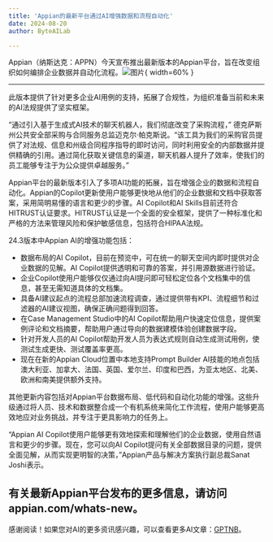 ```yaml
---
title: 'Appian的最新平台通过AI增强数据和流程自动化'
date: 2024-08-20
author: ByteAILab

---
```


Appian（纳斯达克：APPN）今天宣布推出最新版本的Appian平台，旨在改变组织如何编排企业数据并自动化流程。![图片](https://ai-techpark.com/wp-content/uploads/2024/08/Appians-960x540.jpg){ width=60% }

---
此版本提供了针对更多企业AI用例的支持，拓展了合规性，为组织准备当前和未来的AI法规提供了坚实框架。

“通过引入基于生成式AI技术的聊天机器人，我们彻底改变了采购流程，” 德克萨斯州公共安全部采购与合同服务总监迈克尔·帕克斯说。“该工具为我们的采购官员提供了对法规、信息和州级合同程序指导的即时访问，同时利用安全的内部数据并提供精确的引用。通过简化获取关键信息的渠道，聊天机器人提升了效率，使我们的员工能够专注于为公众提供卓越服务。”

Appian平台的最新版本引入了多项AI功能的拓展，旨在增强企业的数据和流程自动化。Appian的Copilot更新使用户能够更快地从他们的企业数据和文档中获取答案，采用简明易懂的语言和更少的步骤。AI Copilot和AI Skills目前还符合HITRUST认证要求。HITRUST认证是一个全面的安全框架，提供了一种标准化和严格的方法来管理风险和保护敏感信息，包括符合HIPAA法规。

24.3版本中Appian AI的增强功能包括：
- 数据布局的AI Copilot，目前在预览中，可在统一的聊天空间内即时提供对企业数据的见解。AI Copilot提供透明和可靠的答案，并引用源数据进行验证。
- 企业Copilot使用户能够仅仅通过向AI提问即可轻松定位各个文档集中的信息，甚至无需知道具体的文档集。
- 具备AI建议起点的流程总部加速流程调查，通过提供带有KPI、流程细节和过滤器的AI建议视图，确保正确问题得到回答。
- 在Case Management Studio中的AI Copilot帮助用户快速定位信息，提供案例评论和文档摘要，帮助用户通过导向的数据建模体验创建数据字段。
- 针对开发人员的AI Copilot帮助开发人员为表达式规则自动生成测试用例，使测试生成更快、测试覆盖率更高。
- 现在在新的Appian Cloud位置中本地支持Prompt Builder AI技能的地点包括澳大利亚、加拿大、法国、英国、爱尔兰、印度和巴西，为亚太地区、北美、欧洲和南美提供额外支持。

其他更新内容包括对Appian平台数据布局、低代码和自动化功能的增强。这些升级通过将人员、技术和数据整合成一个有机系统来简化工作流程，使用户能够更高效地应对业务挑战，并专注于更具影响力的任务上。

“Appian AI Copilot使用户能够更有效地探索和理解他们的企业数据，使用自然语言和更少的步骤。现在，您可以向AI Copilot提问有关全部数据目录的问题，提供全面见解，从而实现更明智的决策，”Appian产品与解决方案执行副总裁Sanat Joshi表示。

有关最新Appian平台发布的更多信息，请访问 appian.com/whats-new。
---
感谢阅读！如果您对AI的更多资讯感兴趣，可以查看更多AI文章：[GPTNB](https://gptnb.com)。